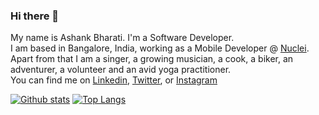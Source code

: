 ### Hi there 👋
My name is Ashank Bharati. I'm a Software Developer.</br> I am based in Bangalore, India, working as a Mobile Developer @ [Nuclei](https://gonuclei.com/).</br> 
Apart from that I am a singer, a growing musician, a cook, a biker, an adventurer, a volunteer and an avid yoga practitioner.</br>
You can find me on [Linkedin](2), [Twitter](1), or [Instagram](3)

<!-- Links to your social media accounts -->
[1]: https://twitter.com/ashankbharati
[2]: https://www.linkedin.com/in/ashank-bharati-497989127
[3]: https://www.instagram.com/mr_bharati_/

[![Github stats](https://github-readme-stats.vercel.app/api?username=ashank96&count_private=true&show_icons=true&include_all_commits=true&custom_title=My%20Github%20Stats)](https://github.com/anuraghazra/github-readme-stats)
[![Top Langs](https://github-readme-stats.vercel.app/api/top-langs/?username=ashank96&layout=compact&hide=html,swift,php&langs_count=15&exclude_repo=ReverseCodingDemo,geekyStack,reverseCodingLanding,gitNew,newGitTest,imad-2016-app)](https://github.com/anuraghazra/github-readme-stats)
<!--
**ashank96/ashank96** is a ✨ _special_ ✨ repository because its `README.md` (this file) appears on your GitHub profile.

Here are some ideas to get you started:

- 🔭 I’m currently working on ...
- 🌱 I’m currently learning ...
- 👯 I’m looking to collaborate on ...
- 🤔 I’m looking for help with ...
- 💬 Ask me about ...
- 📫 How to reach me: ...
- 😄 Pronouns: ...
- ⚡ Fun fact: ...
-->

